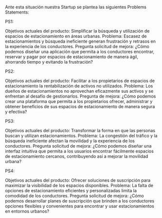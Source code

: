 Ante esta situación nuestra Startup se plantea las siguientes Problems Statements:

PS1:

Objetivos actuales del producto: Simplificar la búsqueda y utilización de espacios de estacionamiento en áreas urbanas.
Problema: Escasez de estacionamientos y búsqueda ineficiente generan frustración y retrasos en la experiencia de los conductores.
Pregunta solicitud de mejora: ¿Cómo podemos diseñar una aplicación que permita a los conductores encontrar, reservar y pagar por 
 espacios de estacionamiento de manera ágil, ahorrando tiempo y evitando la frustración?

PS2:

Objetivos actuales del producto: Facilitar a los propietarios de espacios de estacionamiento la rentabilización de activos no utilizados.
Problema: Los dueños de estacionamientos no aprovechan eficazmente sus activos y se enfrentan al desafío de gestionarlos.
Pregunta de mejora: ¿Cómo podemos crear una plataforma que permita a los propietarios ofrecer, administrar y obtener beneficios de sus 
espacios de estacionamiento de manera segura y efectiva?

PS3:

Objetivos actuales del producto: Transformar la forma en que las personas buscan y utilizan estacionamientos.
Problema: La congestión del tráfico y la búsqueda ineficiente afectan la movilidad y la experiencia de los conductores.
Pregunta solicitud de mejora: ¿Cómo podemos diseñar una interfaz intuitiva que permita a los usuarios encontrar fácilmente
espacios de estacionamiento cercanos, contribuyendo así a mejorar la movilidad urbana?

PS4:

Objetivos actuales del producto: Ofrecer soluciones de suscripción para maximizar la visibilidad de los espacios disponibles.
Problema: La falta de opciones de estacionamiento eficientes y personalizadas limita la comodidad de los conductores.
Pregunta solicitud de mejora: ¿Cómo podemos desarrollar planes de suscripción que brinden a los conductores opciones 
flexibles y convenientes para encontrar y usar estacionamientos en entornos urbanos?
